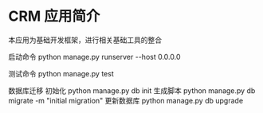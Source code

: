 CRM 应用简介
======



本应用为基础开发框架，进行相关基础工具的整合


启动命令  python manage.py runserver --host 0.0.0.0


测试命令  python manage.py test


数据库迁移
初始化 python manage.py db init
生成脚本 python manage.py db migrate -m "initial migration"
更新数据库 python manage.py db upgrade
